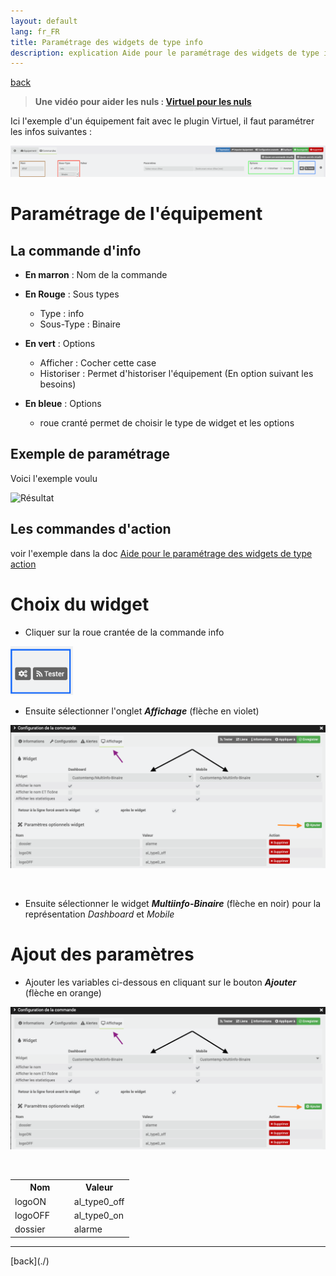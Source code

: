 ```yaml
---
layout: default
lang: fr_FR
title: Paramétrage des widgets de type info
description: explication Aide pour le paramétrage des widgets de type info (binaire, numAide pour le paramétrage des widgets de type info (binaire, numérique)
---
```

[back](./)

> **Une vidéo pour aider les nuls : <a href="https://www.youtube.com/watch?v=wiMh8rmfdKU">Virtuel pour les nuls</a>**

Ici l'exemple d'un équipement fait avec le plugin Virtuel, il faut paramétrer les infos suivantes :
<p><img src="../img/config_info_1.png" alt="Aide 1" width="700"/></p>

# Paramétrage de l'équipement

## La commande d'info
* <b>En marron</b> : Nom de la commande

* <b>En Rouge</b> : Sous types
	* Type : info
	* Sous-Type : Binaire

* <b>En vert</b> : Options
    * Afficher : Cocher cette case
    * Historiser : Permet d'historiser l'équipement (En option suivant les besoins)

* <b>En bleue</b> : Options
    * roue cranté permet de choisir le type de widget et les options

## Exemple de paramétrage
Voici l'exemple voulu
<p><img src="{site.baseurl}}/widget/img/exemple/d/multi_binaire.png" alt="Résultat" /></p>

## Les commandes d'action
voir l'exemple dans la doc <a href="{{site.baseurl}}/{{site.help}}/{{page.lang}}/config_action">Aide pour le paramétrage des widgets de type action</a>

# Choix du widget
* Cliquer sur la roue crantée de la commande info
<p><img src="../img/config_roue.png" alt="Roue Crantée" width="100"/></p>

* Ensuite sélectionner l'onglet <b><i>Affichage</i></b> (flèche en violet)<br/>
<p><img src="../img/config_onglet_affichage_info.png" alt="Onglet Affichage" width="700" /></p><br/>

* Ensuite sélectionner le widget <b><i>Multiinfo-Binaire</i></b> (flèche en noir) pour la représentation <i>Dashboard</i> et <i>Mobile</i><br/>

# Ajout des paramètres
* Ajouter les variables ci-dessous en cliquant sur le bouton <b><i>Ajouter</i></b> (flèche en orange)<br/>
<p><img src="../img/config_onglet_affichage_info.png" alt="Onglet Affichage" width="700" /></p><br/>

<CENTER>
    <TABLE width="60%">
        <TR>
            <th scope="col" width="50%">Nom</th>
            <th scope="col" width="50%">Valeur</th>
        </TR>
        <TR>
            <TD width="50%">logoON</TD>
            <TD width="50%">al_type0_off</TD>
        </TR>
        <TR>
            <TD width="50%">logoOFF</TD>
            <TD width="50%">al_type0_on</TD>
        </TR>
        <TR>
            <TD width="50%">dossier</TD>
            <TD width="50%">alarme</TD>
        </TR>
    </TABLE>
</CENTER>

<hr />
[back](./)